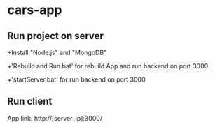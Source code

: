 # cars-app

## Run project on server
+Install "Node.js" and "MongoDB"

+'Rebuild and Run.bat' for rebuild App and run backend on port 3000

+'startServer.bat' for run backend on port 3000

## Run client
App link: http://\[server_ip\]:3000/
